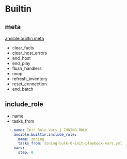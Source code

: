 # Builtin

## meta

[ansible.builtin.meta](https://docs.ansible.com/ansible/latest/collections/ansible/builtin/meta_module.html)

- clear_facts
- clear_host_errors
- end_host
- end_play
- flush_handlers
- noop
- refresh_inventory
- reset_connection
- end_batch

## include_role

- name
- tasks_from

``` yaml
  - name: Init Role Vars | ZONING BULK
    ansible.builtin.include_role:
      name: zoning
      tasks_from: zoning-bulk-0-init-playbook-vars.yml
    vars:
      step: 0
```

